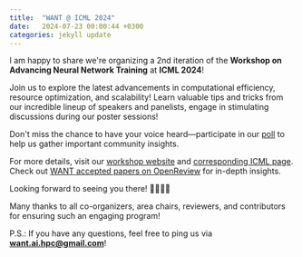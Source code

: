 ```yaml
---
title:  "WANT @ ICML 2024"
date:   2024-07-23 00:00:44 +0300
categories: jekyll update
---
```


I am happy to share we're organizing a 2nd iteration of the **Workshop on Advancing Neural Network Training** at **ICML 2024**! 

Join us to explore the latest advancements in computational efficiency, resource optimization, and scalability! Learn valuable tips and tricks from our incredible lineup of speakers and panelists, engage in stimulating discussions during our poster sessions!

Don't miss the chance to have your voice heard—participate in our [poll](https://forms.gle/K3xaPt3DjANv9Hmk6) to help us gather important community insights.

For more details, visit our [workshop website](https://want-ai-hpc.github.io/) and [corresponding ICML page](https://icml.cc/virtual/2024/workshop/29972). Check out [WANT accepted papers on OpenReview](https://openreview.net/group?id=ICML.cc/2024/Workshop/WANT#tab-your-consoles) for in-depth insights.

Looking forward to seeing you there! 👩‍💻👨‍💻

Many thanks to all co-organizers, area chairs, reviewers, and contributors for ensuring such an engaging program!


P.S.: If you have any questions, feel free to ping us via **want.ai.hpc@gmail.com**! 
